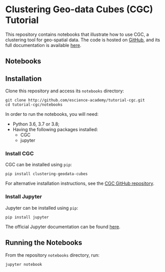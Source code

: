# Clustering Geo-data Cubes (CGC) Tutorial

This repository contains notebooks that illustrate how to use CGC, a clustering tool for geo-spatial data. The code is 
hosted on [GitHub](https://github.com/phenology/cgc), and its full documentation is available 
[here](https://cgc.readthedocs.io).

## Notebooks



## Installation

Clone this repository and access its `notebooks` directory:

```shell script
git clone http://github.com/escience-academy/tutorial-cgc.git
cd tutorial-cgc/notebooks
```

In order to run the notebooks, you will need:
* Python 3.6, 3.7 or 3.8;
* Having the following packages installed:
    * CGC
    * jupyter

### Install CGC

CGC can be installed using `pip`:

```shell script
pip install clustering-geodata-cubes
```

For alternative installation instructions, see the [CGC GitHub repository](https://github.com/phenology/cgc).

### Install Jupyter

Jupyter can be installed using `pip`:

```shell script
pip install jupyter
```

The official Jupyter documentation can be found [here](https://jupyter-notebook-beginner-guide.readthedocs.io).

## Running the Notebooks

From the repository `notebooks` directory, run:

```shell script
jupyter notebook
```

